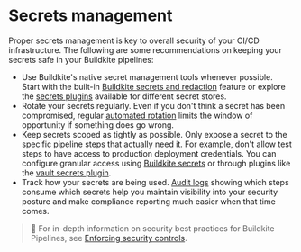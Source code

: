 # Secrets management

Proper secrets management is key to overall security of your CI/CD infrastructure. The following are some recommendations on keeping your secrets safe in your Buildkite pipelines:

- Use Buildkite's native secret management tools whenever possible. Start with the built-in [Buildkite secrets and redaction](/docs/pipelines/security/secrets/buildkite-secrets) feature or explore the [secrets plugins](/docs/pipelines/integrations/plugins/directory) available for different secret stores.
- Rotate your secrets regularly. Even if you don't think a secret has been compromised, regular [automated rotation](/docs/apis/managing-api-tokens#api-token-security-rotation) limits the window of opportunity if something does go wrong.
- Keep secrets scoped as tightly as possible. Only expose a secret to the specific pipeline steps that actually need it. For example, don't allow test steps to have access to production deployment credentials. You can configure granular access using [Buildkite secrets](/docs/pipelines/security/secrets/buildkite-secrets#use-a-buildkite-secret-in-a-job) or through plugins like the [vault secrets plugin](https://buildkite.com/resources/plugins/buildkite-plugins/vault-secrets-buildkite-plugin/).
- Track how your secrets are being used. [Audit logs](/docs/platform/audit-log) showing which steps consume which secrets help you maintain visibility into your security posture and make compliance reporting much easier when that time comes.

> 📘
> For in-depth information on security best practices for Buildkite Pipelines, see [Enforcing security controls](/docs/pipelines/best-practices/enforcing-security-controls).
